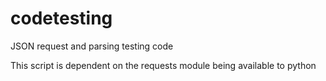 # codetesting
JSON request and parsing testing code

This script is dependent on the requests module being available to python
